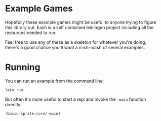 # Example Games

Hopefully these example games might be useful to anyone trying to figure this library out. Each is a self contained leiningen project including all the resources needed to run.

Feel free to use any of these as a skeleton for whatever you're doing, there's a good chance you'll want a mish-mash of several examples.

# Running

You can run an example from the command line:

``` bash
lein run
```

But often it's more useful to start a repl and invoke the `-main` function directly:

``` Clojure
(basic-sprite.core/-main)
```
